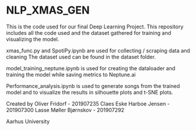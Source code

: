 # NLP_XMAS_GEN

This is the code used for our final Deep Learning Project. 
This repository includes all the code used and the dataset gathered for training and visualizing the model. 

xmas_func.py and SpotiPy.ipynb are used for collecting / scraping data and cleaning
The dataset used can be found in the dataset folder.

model_training_neptune.ipynb is used for creating the dataloader and training the model while saving metrics to Neptune.ai

Performance_analysis.ipynb is used to generate songs from the trained model and to visualize the results in silhouette plots and t-SNE plots. 

Created by
Oliver Fridorf - 201907235
Claes Eske Harboe Jensen - 201907300
Lasse Møller Bjørnskov - 201907292

Aarhus University
